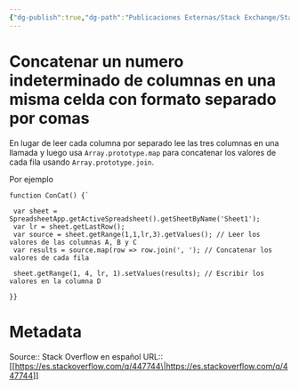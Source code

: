 ```yaml
---
{"dg-publish":true,"dg-path":"Publicaciones Externas/Stack Exchange/Stack Overflow en español/es.stackoverflow.com-447744.md","permalink":"/publicaciones-externas/stack-exchange/stack-overflow-en-espanol/es-stackoverflow-com-447744/","title":"Concatenar un numero indeterminado de columnas en una misma celda con formato separado por comas","hide":true,"noteIcon":"\"0\"","created":"2024-04-03T12:49:10.506-06:00","updated":"2024-04-05T16:43:57.324-06:00"}
---
```


# Concatenar un numero indeterminado de columnas en una misma celda con formato separado por comas

En lugar de leer cada columna por separado lee las tres columnas en una llamada y luego usa `Array.prototype.map` para concatenar los valores de cada fila usando `Array.prototype.join`.

Por ejemplo

```
function ConCat() {`

 var sheet = SpreadsheetApp.getActiveSpreadsheet().getSheetByName('Sheet1');
 var lr = sheet.getLastRow();
 var source = sheet.getRange(1,1,lr,3).getValues(); // Leer los valores de las columnas A, B y C
 var results = source.map(row => row.join(', '); // Concatenar los valores de cada fila

 sheet.getRange(1, 4, lr, 1).setValues(results); // Escribir los valores en la columna D

}}
```

# Metadata
Source:: Stack Overflow en español
URL:: [[https://es.stackoverflow.com/q/447744\|https://es.stackoverflow.com/q/447744]]

